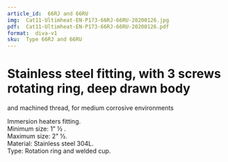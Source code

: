 ```yaml
---
article_id:  66RJ and 66RU
img:  Cat11-Ultimheat-EN-P173-66RJ-66RU-20200126.jpg
pdf:  Cat11-Ultimheat-EN-P173-66RJ-66RU-20200126.pdf
format:  diva-v1
sku:  Type 66RJ and 66RU
---
```

# Stainless steel fitting, with 3 screws rotating ring, deep drawn body 
and machined thread, for medium corrosive environments 

Immersion heaters fitting.  
Minimum size: 1" ½ .  
Maximum size: 2" ½.  
Material: Stainless steel 304L.  
Type: Rotation ring and welded cup.  
